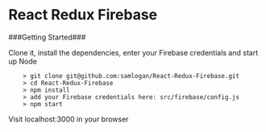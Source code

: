 # React Redux Firebase

###Getting Started###

Clone it, install the dependencies, enter your Firebase credentials and start up Node

```
	> git clone git@github.com:samlogan/React-Redux-Firebase.git
	> cd React-Redux-Firebase
	> npm install
	> add your Firebase credentials here: src/firebase/config.js
	> npm start
```

Visit localhost:3000 in your browser
